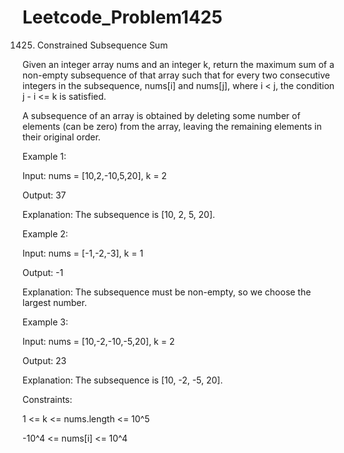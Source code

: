 # Leetcode_Problem1425




1425. Constrained Subsequence Sum






Given an integer array nums and an integer k, return the maximum sum of a non-empty subsequence of that array such that for every two consecutive integers in the subsequence, nums[i] and nums[j], where i < j, the condition j - i <= k is satisfied.





A subsequence of an array is obtained by deleting some number of elements (can be zero) from the array, leaving the remaining elements in their original order.

 

Example 1:



Input: nums = [10,2,-10,5,20], k = 2




Output: 37




Explanation: The subsequence is [10, 2, 5, 20].





Example 2:





Input: nums = [-1,-2,-3], k = 1




Output: -1





Explanation: The subsequence must be non-empty, so we choose the largest number.




Example 3:





Input: nums = [10,-2,-10,-5,20], k = 2




Output: 23





Explanation: The subsequence is [10, -2, -5, 20].
 





Constraints:





1 <= k <= nums.length <= 10^5






-10^4 <= nums[i] <= 10^4
